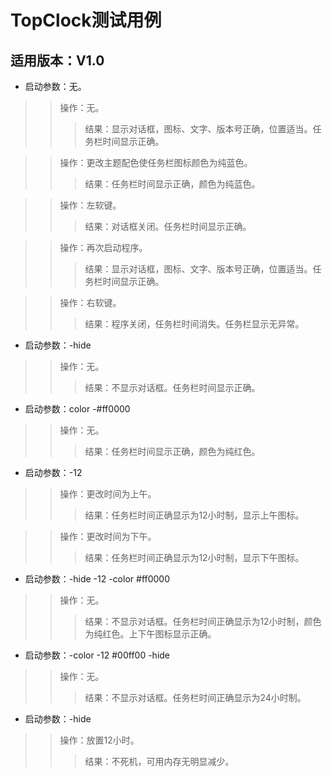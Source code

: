 # TopClock测试用例 #
## 适用版本：V1.0 ##
  * 启动参数：无。
> > 操作：无。
> > > 结果：显示对话框，图标、文字、版本号正确，位置适当。任务栏时间显示正确。

> > 操作：更改主题配色使任务栏图标颜色为纯蓝色。
> > > 结果：任务栏时间显示正确，颜色为纯蓝色。

> > 操作：左软键。
> > > 结果：对话框关闭。任务栏时间显示正确。

> > 操作：再次启动程序。
> > > 结果：显示对话框，图标、文字、版本号正确，位置适当。任务栏时间显示正确。

> > 操作：右软键。
> > > 结果：程序关闭，任务栏时间消失。任务栏显示无异常。

  * 启动参数：-hide

> > 操作：无。
> > > 结果：不显示对话框。任务栏时间显示正确。

  * 启动参数：color -#ff0000

> > 操作：无。
> > > 结果：任务栏时间显示正确，颜色为纯红色。

  * 启动参数：-12

> > 操作：更改时间为上午。
> > > 结果：任务栏时间正确显示为12小时制，显示上午图标。

> > 操作：更改时间为下午。
> > > 结果：任务栏时间正确显示为12小时制，显示下午图标。

  * 启动参数：-hide -12 -color #ff0000

> > 操作：无。
> > > 结果：不显示对话框。任务栏时间正确显示为12小时制，颜色为纯红色。上下午图标显示正确。

  * 启动参数：-color -12 #00ff00 -hide

> > 操作：无。
> > > 结果：不显示对话框。任务栏时间正确显示为24小时制。

  * 启动参数：-hide

> > 操作：放置12小时。
> > > 结果：不死机，可用内存无明显减少。
